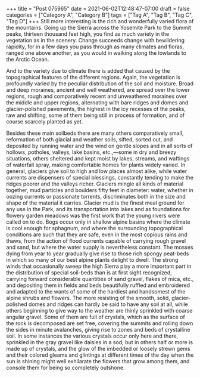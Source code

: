 +++
title = "Post 075965"
date = 2021-06-02T12:48:47-07:00
draft = false
categories = ["Category A", "Category B"]
tags = ["Tag A", "Tag B", "Tag C", "Tag D"]
+++
Still more interesting is the rich and wonderfully varied flora of the mountains. Going up the Sierra across the Yosemite Park to the Summit peaks, thirteen thousand feet high, you find as much variety in the vegetation as in the scenery. Change succeeds change with bewildering rapidity, for in a few days you pass through as many climates and floras, ranged one above another, as you would in walking along the lowlands to the Arctic Ocean.

And to the variety due to climate there is added that caused by the topographical features of the different regions. Again, the vegetation is profoundly varied by the peculiar distribution of the soil and moisture. Broad and deep moraines, ancient and well weathered, are spread over the lower regions, rough and comparatively recent and unweathered moraines over the middle and upper regions, alternating with bare ridges and domes and glacier-polished pavements, the highest in the icy recesses of the peaks, raw and shifting, some of them being still in process of formation, and of course scarcely planted as yet.

Besides these main soilbeds there are many others comparatively small, reformation of both glacial and weather soils, sifted, sorted out, and deposited by running water and the wind on gentle slopes and in all sorts of hollows, potholes, valleys, lake basins, etc.,—some in dry and breezy situations, others sheltered and kept moist by lakes, streams, and waftings of waterfall spray, making comfortable homes for plants widely varied. In general, glaciers give soil to high and low places almost alike, while water currents are dispensers of special blessings, constantly tending to make the ridges poorer and the valleys richer. Glaciers mingle all kinds of material together, mud particles and boulders fifty feet in diameter: water, whether in oozing currents or passionate torrents, discriminates both in the size and shape of the material it carries. Glacier mud is the finest meal ground for any use in the Park, and its transportation into lakes and as foundations for flowery garden meadows was the first work that the young rivers were called on to do. Bogs occur only in shallow alpine basins where the climate is cool enough for sphagnum, and where the surrounding topographical conditions are such that they are safe, even in the most copious rains and thaws, from the action of flood currents capable of carrying rough gravel and sand, but where the water supply is nevertheless constant. The mosses dying from year to year gradually give rise to those rich spongy peat-beds in which so many of our best alpine plants delight to dwell. The strong winds that occasionally sweep the high Sierra play a more important part in the distribution of special soil-beds than is at first sight recognized, carrying forward considerable quantities of sand gravel, flakes of mica, etc., and depositing them in fields and beds beautifully ruffled and embroidered and adapted to the wants of some of the hardiest and handsomest of the alpine shrubs and flowers. The more resisting of the smooth, solid, glacier-polished domes and ridges can hardly be said to have any soil at all, while others beginning to give way to the weather are thinly sprinkled with coarse angular gravel. Some of them are full of crystals, which as the surface of the rock is decomposed are set free, covering the summits and rolling down the sides in minute avalanches, giving rise to zones and beds of crystalline soil. In some instances the various crystals occur only here and there, sprinkled in the gray gravel like daisies in a sod; but in others half or more is made up of crystals, and the glow of the imbedded or loosely strewn gems and their colored gleams and glintings at different times of the day when the sun is shining might well exhilarate the flowers that grow among them, and console them for being so completely outshone.
